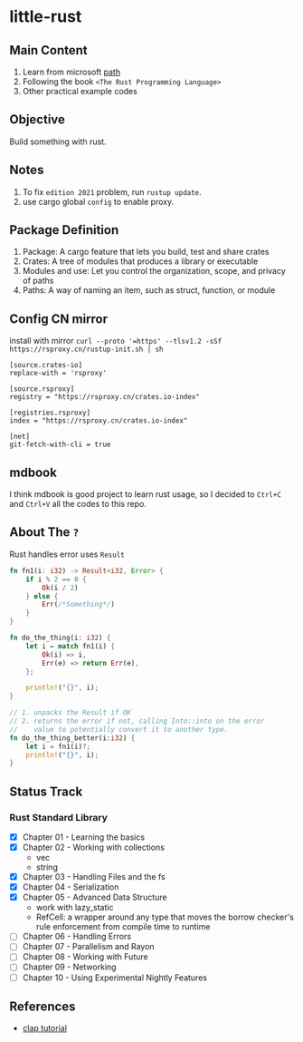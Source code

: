 # little-rust

## Main Content

1. Learn from microsoft [path](https://docs.microsoft.com/en-us/learn/paths/rust-first-steps/)
2. Following the book `<The Rust Programming Language>`
3. Other practical example codes

## Objective

Build something with rust.

## Notes

1. To fix `edition 2021` problem, run `rustup update`.
2. use cargo global `config` to enable proxy.

## Package Definition

1. Package: A cargo feature that lets you build, test and share crates
2. Crates: A tree of modules that produces a library or executable
3. Modules and use: Let you control the organization, scope, and privacy of paths
4. Paths: A way of naming an item, such as struct, function, or module

## Config CN mirror

install with mirror `curl --proto '=https' --tlsv1.2 -sSf https://rsproxy.cn/rustup-init.sh | sh`

```config
[source.crates-io]
replace-with = 'rsproxy'

[source.rsproxy]
registry = "https://rsproxy.cn/crates.io-index"

[registries.rsproxy]
index = "https://rsproxy.cn/crates.io-index"

[net]
git-fetch-with-cli = true
```

## mdbook

I think mdbook is good project to learn rust usage, so I decided to `Ctrl+C` and `Ctrl+V` all the codes to this repo.

## About The `?`

Rust handles error uses `Result`

```rust
fn fn1(i: i32) -> Result<i32, Error> {
    if i % 2 == 0 {
        Ok(i / 2)
    } else {
        Err(/*Something*/)
    }
}

fn do_the_thing(i: i32) {
    let i = match fn1(i) {
        Ok(i) => i,
        Err(e) => return Err(e),
    };

    println!("{}", i);
}

// 1. unpacks the Result if OK
// 2. returns the error if not, calling Into::into on the error
//    value to potentially convert it to another type.
fn do_the_thing_better(i:i32) {
    let i = fn1(i)?;
    println!("{}", i);
}
```

## Status Track

### Rust Standard Library

- [x] Chapter 01 - Learning the basics
- [x] Chapter 02 - Working with collections
  - vec
  - string
- [x] Chapter 03 - Handling Files and the fs
- [x] Chapter 04 - Serialization
- [x] Chapter 05 - Advanced Data Structure
  - work with lazy_static
  - RefCell: a wrapper around any type that moves the borrow checker's rule enforcement from compile time to runtime
- [ ] Chapter 06 - Handling Errors
- [ ] Chapter 07 - Parallelism and Rayon
- [ ] Chapter 08 - Working with Future
- [ ] Chapter 09 - Networking
- [ ] Chapter 10 - Using Experimental Nightly Features

## References

- [clap tutorial](https://docs.rs/clap/latest/clap/_derive/_tutorial/index.html)
